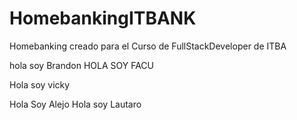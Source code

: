 # HomebankingITBANK

Homebanking creado para el Curso de FullStackDeveloper de ITBA




hola soy Brandon
HOLA SOY FACU

Hola soy vicky

Hola Soy Alejo
Hola soy Lautaro
